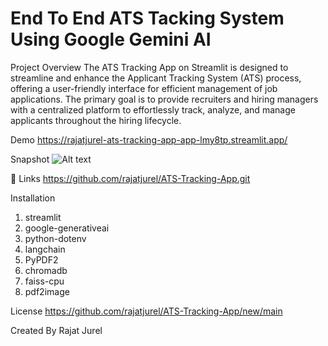 # End To End ATS Tacking System Using Google Gemini AI

Project Overview
The ATS Tracking App on Streamlit is designed to streamline and enhance the Applicant Tracking System (ATS) process, offering a user-friendly interface for efficient management of job applications. The primary goal is to provide recruiters and hiring managers with a centralized platform to effortlessly track, analyze, and manage applicants throughout the hiring lifecycle.

Demo
https://rajatjurel-ats-tracking-app-app-lmy8tp.streamlit.app/

Snapshot
![Alt text](https://github.com/rajatjurel/ATS-Tracking-App/assets/106032157/6c3e261d-e03a-42ac-ad1f-ee931e8071cb)

🔗 Links
https://github.com/rajatjurel/ATS-Tracking-App.git

Installation
1. streamlit
2. google-generativeai
3. python-dotenv
4. langchain
5. PyPDF2
6. chromadb
7. faiss-cpu
8. pdf2image

License
https://github.com/rajatjurel/ATS-Tracking-App/new/main

Created By
Rajat Jurel

